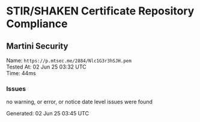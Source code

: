 # STIR/SHAKEN Certificate Repository Compliance

## Martini Security

Name: `https://p.mtsec.me/2884/Nlc1G3r3hSJH.pem`\
Tested At: 02 Jun 25 03:32 UTC\
Time: 44ms

### Issues

no warning, or error, or notice date level issues were found

Generated: 02 Jun 25 03:45 UTC
